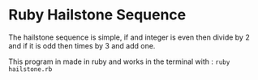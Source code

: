 # Ruby Hailstone Sequence
The hailstone sequence is simple, if and integer is even then divide by 2 and if it is odd then times by 3 and add one. 

This program in made in ruby and works in the terminal with :
```ruby hailstone.rb```
